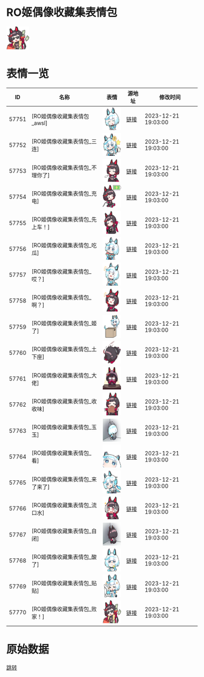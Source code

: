 # RO姬偶像收藏集表情包

<img src="./cover.png" height="60" alt="cover" />

# 表情一览

|ID|名称|表情|源地址|修改时间|
|----|----|----|----|----|
|57751|[RO姬偶像收藏集表情包_awsl]|<img src="./pic/057751_%5BRO姬偶像收藏集表情包_awsl%5D.png" height="60" alt="awsl"/>|[链接](https://i0.hdslb.com/bfs/garb/2b0028ee94bbc40cf902ce090db67bc37bf4be27.png)|2023-12-21 19:03:00|
|57752|[RO姬偶像收藏集表情包_三连]|<img src="./pic/057752_%5BRO姬偶像收藏集表情包_三连%5D.png" height="60" alt="三连"/>|[链接](https://i0.hdslb.com/bfs/garb/af97729893df669491114d9dcd33f5257396cc89.png)|2023-12-21 19:03:00|
|57753|[RO姬偶像收藏集表情包_不理你了]|<img src="./pic/057753_%5BRO姬偶像收藏集表情包_不理你了%5D.png" height="60" alt="不理你了"/>|[链接](https://i0.hdslb.com/bfs/garb/90390062a3c023c1b50d4c8c22f8591d7befb827.png)|2023-12-21 19:03:00|
|57754|[RO姬偶像收藏集表情包_充电]|<img src="./pic/057754_%5BRO姬偶像收藏集表情包_充电%5D.png" height="60" alt="充电"/>|[链接](https://i0.hdslb.com/bfs/garb/5698951db7846e7d56f54ed22c500e9807f7e077.png)|2023-12-21 19:03:00|
|57755|[RO姬偶像收藏集表情包_先上车！]|<img src="./pic/057755_%5BRO姬偶像收藏集表情包_先上车！%5D.png" height="60" alt="先上车！"/>|[链接](https://i0.hdslb.com/bfs/garb/19dfb7e5298365a011f3f68b01eafe686253ab2e.png)|2023-12-21 19:03:00|
|57756|[RO姬偶像收藏集表情包_吃瓜]|<img src="./pic/057756_%5BRO姬偶像收藏集表情包_吃瓜%5D.png" height="60" alt="吃瓜"/>|[链接](https://i0.hdslb.com/bfs/garb/b8d8f9d9c7ef29824fee5f9369941175123df2bc.png)|2023-12-21 19:03:00|
|57757|[RO姬偶像收藏集表情包_哎？]|<img src="./pic/057757_%5BRO姬偶像收藏集表情包_哎？%5D.png" height="60" alt="哎？"/>|[链接](https://i0.hdslb.com/bfs/garb/7768d328b2ec42e6d96759044ad134f1c675ce7b.png)|2023-12-21 19:03:00|
|57758|[RO姬偶像收藏集表情包_啊？]|<img src="./pic/057758_%5BRO姬偶像收藏集表情包_啊？%5D.png" height="60" alt="啊？"/>|[链接](https://i0.hdslb.com/bfs/garb/c23560c231ce8f7a892ee8ccb368662cf1663c1b.png)|2023-12-21 19:03:00|
|57759|[RO姬偶像收藏集表情包_姬了]|<img src="./pic/057759_%5BRO姬偶像收藏集表情包_姬了%5D.png" height="60" alt="姬了"/>|[链接](https://i0.hdslb.com/bfs/garb/98fb373a6309dcc1c7eb2f669560423def73c73a.png)|2023-12-21 19:03:00|
|57760|[RO姬偶像收藏集表情包_土下座]|<img src="./pic/057760_%5BRO姬偶像收藏集表情包_土下座%5D.png" height="60" alt="土下座"/>|[链接](https://i0.hdslb.com/bfs/garb/01337c838f8fc5aa84c84643c7e2b9361e4eb59a.png)|2023-12-21 19:03:00|
|57761|[RO姬偶像收藏集表情包_大佬]|<img src="./pic/057761_%5BRO姬偶像收藏集表情包_大佬%5D.png" height="60" alt="大佬"/>|[链接](https://i0.hdslb.com/bfs/garb/d6d6fbe288334149da98b4d9dfa543aab2911794.png)|2023-12-21 19:03:00|
|57762|[RO姬偶像收藏集表情包_收收味]|<img src="./pic/057762_%5BRO姬偶像收藏集表情包_收收味%5D.png" height="60" alt="收收味"/>|[链接](https://i0.hdslb.com/bfs/garb/c9cc0e75d6ac990fec5f5724e740c1e047fded8e.png)|2023-12-21 19:03:00|
|57763|[RO姬偶像收藏集表情包_玉玉]|<img src="./pic/057763_%5BRO姬偶像收藏集表情包_玉玉%5D.png" height="60" alt="玉玉"/>|[链接](https://i0.hdslb.com/bfs/garb/ac41e6316f037b6f259e4271de4ac919dd605ba2.png)|2023-12-21 19:03:00|
|57764|[RO姬偶像收藏集表情包_看]|<img src="./pic/057764_%5BRO姬偶像收藏集表情包_看%5D.png" height="60" alt="看"/>|[链接](https://i0.hdslb.com/bfs/garb/4c699b002401493e8d70c6669df4e62354478138.png)|2023-12-21 19:03:00|
|57765|[RO姬偶像收藏集表情包_来了来了]|<img src="./pic/057765_%5BRO姬偶像收藏集表情包_来了来了%5D.png" height="60" alt="来了来了"/>|[链接](https://i0.hdslb.com/bfs/garb/e1632a190df9221030fe56e3d78cc3e05ba95731.png)|2023-12-21 19:03:00|
|57766|[RO姬偶像收藏集表情包_流口水]|<img src="./pic/057766_%5BRO姬偶像收藏集表情包_流口水%5D.png" height="60" alt="流口水"/>|[链接](https://i0.hdslb.com/bfs/garb/baabe4a9822e7b894a1b55a7d9cbb0dfeef9b21e.png)|2023-12-21 19:03:00|
|57767|[RO姬偶像收藏集表情包_自闭]|<img src="./pic/057767_%5BRO姬偶像收藏集表情包_自闭%5D.png" height="60" alt="自闭"/>|[链接](https://i0.hdslb.com/bfs/garb/e1d5f3995f1ea5722b92eaa3a6a0c50ed8098788.png)|2023-12-21 19:03:00|
|57768|[RO姬偶像收藏集表情包_酸了]|<img src="./pic/057768_%5BRO姬偶像收藏集表情包_酸了%5D.png" height="60" alt="酸了"/>|[链接](https://i0.hdslb.com/bfs/garb/a1c923611e373f5d68ee2d4c973ff5b2d4966e78.png)|2023-12-21 19:03:00|
|57769|[RO姬偶像收藏集表情包_贴贴]|<img src="./pic/057769_%5BRO姬偶像收藏集表情包_贴贴%5D.png" height="60" alt="贴贴"/>|[链接](https://i0.hdslb.com/bfs/garb/ccac8fbe496e5d54c73707482c7b5836e6af7cd0.png)|2023-12-21 19:03:00|
|57770|[RO姬偶像收藏集表情包_败家！]|<img src="./pic/057770_%5BRO姬偶像收藏集表情包_败家！%5D.png" height="60" alt="败家！"/>|[链接](https://i0.hdslb.com/bfs/garb/6faa4517b2a51c912b2f33bd8ace2c403dc9fa5e.png)|2023-12-21 19:03:00|

# 原始数据

[跳转](./raw.json)

